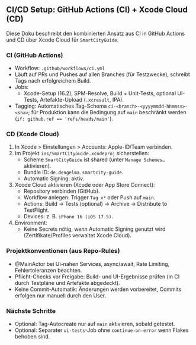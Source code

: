 ## CI/CD Setup: GitHub Actions (CI) + Xcode Cloud (CD)

Diese Doku beschreibt den kombinierten Ansatz aus CI in GitHub Actions und CD über Xcode Cloud für `SmartCityGuide`.

### CI (GitHub Actions)
- Workflow: `.github/workflows/ci.yml`
- Läuft auf PRs und Pushes auf allen Branches (für Testzwecke), schreibt Tags nach erfolgreichem Build.
- Jobs:
  - Xcode-Setup (16.2), SPM-Resolve, Build + Unit-Tests, optional UI-Tests, Artefakte-Upload (`.xcresult`, IPA).
- Tagging: Automatisches Tag-Schema `ci-<branch>-<yyyymmdd-hhmmss>-<sha>`; für Produktion kann die Bedingung auf `main` beschränkt werden (`if: github.ref == 'refs/heads/main'`).

### CD (Xcode Cloud)
1. In Xcode > Einstellungen > Accounts: Apple-ID/Team verbinden.
2. Im Projekt `ios/SmartCityGuide.xcodeproj` sicherstellen:
   - Scheme `SmartCityGuide` ist shared (unter `Manage Schemes…` aktivieren).
   - Bundle ID: `de.dengelma.smartcity-guide`.
   - Automatic Signing: aktiv.
3. Xcode Cloud aktivieren (Xcode oder App Store Connect):
   - Repository verbinden (GitHub).
   - Workflow anlegen: Trigger `Tag v*` oder Push auf `main`.
   - Actions: Build → Tests (optional) → Archive → Distribute to TestFlight.
   - Devices: z. B. `iPhone 16 (iOS 17.5)`.
4. Environment:
   - Keine Secrets nötig, wenn Automatic Signing genutzt wird (Zertifikate/Profiles verwaltet Xcode Cloud).

### Projektkonventionen (aus Repo-Rules)
- @MainActor bei UI-nahen Services, async/await, Rate Limiting, Fehlertoleranzen beachten.
- Pflicht-Checks vor Freigabe: Build- und UI-Ergebnisse prüfen (in CI durch Testpläne und Artefakte abgedeckt).
- Keine Commit-Automatik: Änderungen werden vorbereitet, Commits erfolgen nur manuell durch den User.

### Nächste Schritte
- Optional: Tag-Autocreate nur auf `main` aktivieren, sobald getestet.
- Optional: Separater `ui-tests`-Job ohne `continue-on-error` wenn Flakes behoben sind.


